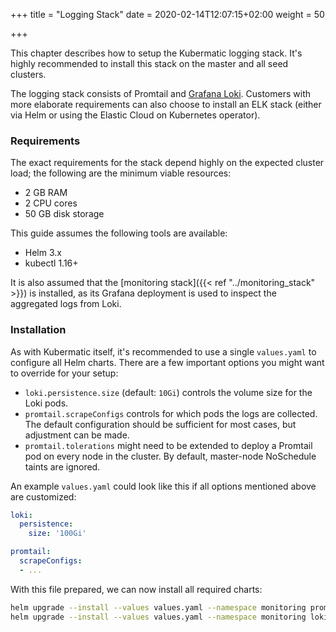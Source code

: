 +++
title = "Logging Stack"
date = 2020-02-14T12:07:15+02:00
weight = 50

+++

This chapter describes how to setup the Kubermatic logging stack. It's highly recommended to install this
stack on the master and all seed clusters.

The logging stack consists of Promtail and [Grafana Loki](https://grafana.com/oss/loki/). Customers with more
elaborate requirements can also choose to install an ELK stack (either via Helm or using the Elastic Cloud on
Kubernetes operator).

### Requirements

The exact requirements for the stack depend highly on the expected cluster load; the following are the minimum
viable resources:

* 2 GB RAM
* 2 CPU cores
* 50 GB disk storage

This guide assumes the following tools are available:

* Helm 3.x
* kubectl 1.16+

It is also assumed that the [monitoring stack]({{< ref "../monitoring_stack" >}}) is installed, as its
Grafana deployment is used to inspect the aggregated logs from Loki.

### Installation

As with Kubermatic itself, it's recommended to use a single `values.yaml` to configure all Helm charts. There
are a few important options you might want to override for your setup:

* `loki.persistence.size` (default: `10Gi`) controls the volume size for the Loki pods.
* `promtail.scrapeConfigs` controls for which pods the logs are collected. The default configuration should
  be sufficient for most cases, but adjustment can be made.
* `promtail.tolerations` might need to be extended to deploy a Promtail pod on every node in the cluster.
  By default, master-node NoSchedule taints are ignored.

An example `values.yaml` could look like this if all options mentioned above are customized:

```yaml
loki:
  persistence:
    size: '100Gi'

promtail:
  scrapeConfigs:
  - ...
```

With this file prepared, we can now install all required charts:

```bash
helm upgrade --install --values values.yaml --namespace monitoring promtail charts/monitoring/promtail/
helm upgrade --install --values values.yaml --namespace monitoring loki charts/monitoring/loki/
```

